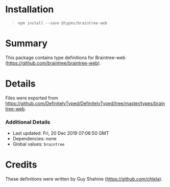 # Installation
> `npm install --save @types/braintree-web`

# Summary
This package contains type definitions for Braintree-web (https://github.com/braintree/braintree-web).

# Details
Files were exported from https://github.com/DefinitelyTyped/DefinitelyTyped/tree/master/types/braintree-web.

### Additional Details
 * Last updated: Fri, 20 Dec 2019 07:06:50 GMT
 * Dependencies: none
 * Global values: `braintree`

# Credits
These definitions were written by Guy Shahine (https://github.com/chlela).
